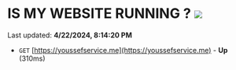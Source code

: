 # IS MY WEBSITE RUNNING ? [![](https://img.shields.io/static/v1?label=Sponsor&message=%E2%9D%A4&logo=GitHub&color=%23fe8e86)](https://github.com/sponsors/<username>)

Last updated: **4/22/2024, 8:14:20 PM**

- `GET` [https://youssefservice.me](https://youssefservice.me) - **Up** (310ms)
